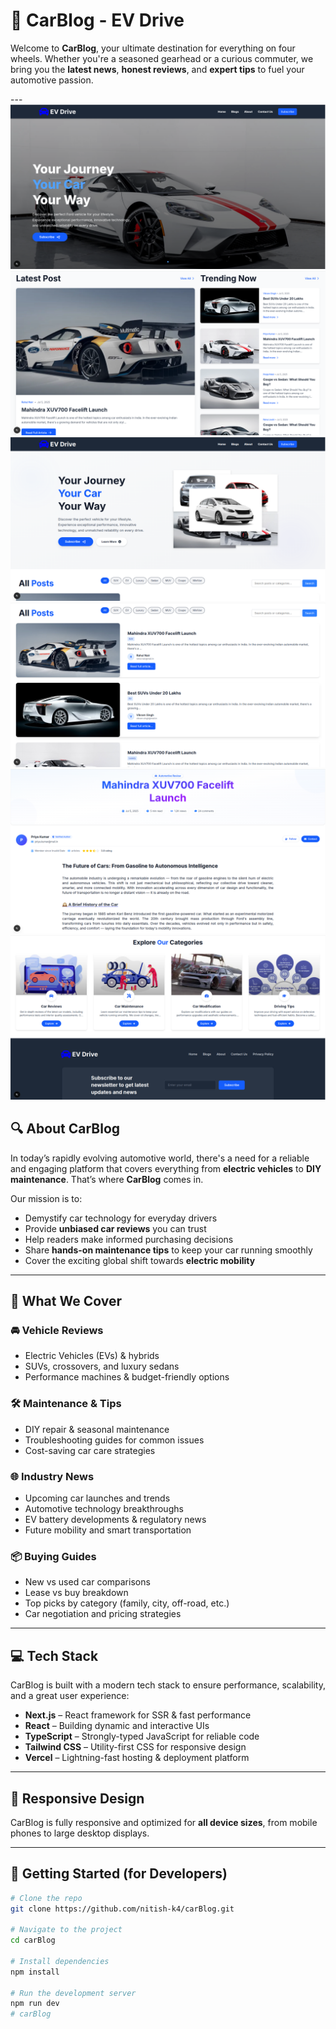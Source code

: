 # 🚗 CarBlog - EV Drive

Welcome to **CarBlog**, your ultimate destination for everything on four wheels. Whether you're a seasoned gearhead or a curious commuter, we bring you the **latest news**, **honest reviews**, and **expert tips** to fuel your automotive passion.

---![alt text](image.png)
![alt text](image-1.png)
![alt text](image-2.png)
![alt text](image-3.png)
![alt text](image-4.png)
![alt text](image-5.png)



## 🔍 About CarBlog

In today’s rapidly evolving automotive world, there's a need for a reliable and engaging platform that covers everything from **electric vehicles** to **DIY maintenance**. That’s where **CarBlog** comes in.

Our mission is to:
- Demystify car technology for everyday drivers
- Provide **unbiased car reviews** you can trust
- Help readers make informed purchasing decisions
- Share **hands-on maintenance tips** to keep your car running smoothly
- Cover the exciting global shift towards **electric mobility**

---

## 📰 What We Cover

### 🚘 Vehicle Reviews
- Electric Vehicles (EVs) & hybrids
- SUVs, crossovers, and luxury sedans
- Performance machines & budget-friendly options

### 🛠️ Maintenance & Tips
- DIY repair & seasonal maintenance
- Troubleshooting guides for common issues
- Cost-saving car care strategies

### 🌐 Industry News
- Upcoming car launches and trends
- Automotive technology breakthroughs
- EV battery developments & regulatory news
- Future mobility and smart transportation

### 📦 Buying Guides
- New vs used car comparisons
- Lease vs buy breakdown
- Top picks by category (family, city, off-road, etc.)
- Car negotiation and pricing strategies

---

## 💻 Tech Stack

CarBlog is built with a modern tech stack to ensure performance, scalability, and a great user experience:

- **Next.js** – React framework for SSR & fast performance
- **React** – Building dynamic and interactive UIs
- **TypeScript** – Strongly-typed JavaScript for reliable code
- **Tailwind CSS** – Utility-first CSS for responsive design
- **Vercel** – Lightning-fast hosting & deployment platform

---

## 📱 Responsive Design

CarBlog is fully responsive and optimized for **all device sizes**, from mobile phones to large desktop displays.

---

## 🚀 Getting Started (for Developers)

```bash
# Clone the repo
git clone https://github.com/nitish-k4/carBlog.git

# Navigate to the project
cd carBlog

# Install dependencies
npm install

# Run the development server
npm run dev
# carBlog
